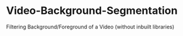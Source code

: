 # Video-Background-Segmentation
Filtering Background/Foreground of a Video (without inbuilt libraries)
